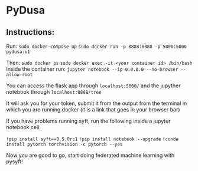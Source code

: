 # PyDusa

## Instructions:

Run: 
```sudo docker-compose up```
```sudo docker run -p 8888:8888 -p 5000:5000 pydusa:v1```

Then:
```sudo docker ps```
```sudo docker exec -it <your container id> /bin/bash```
Inside the container run:
```jupyter notebook --ip 0.0.0.0 --no-browser --allow-root```

You can access the flask app through ```localhost:5000/```
and the jupyther notebook through  ```localhost:8888/tree```

It will ask you for your token, submit it from the output from the terminal in which you are running docker (it is a link that goes in your browser bar)

If you have problems running syft, run the following inside a jupyter notebook cell:

```!pip install syft==0.5.0rc1```
```!pip install notebook --upgrade```
```!conda install pytorch torchvision -c pytorch --yes```

Now you are good to go, start doing federated machine learning with pysyft!
